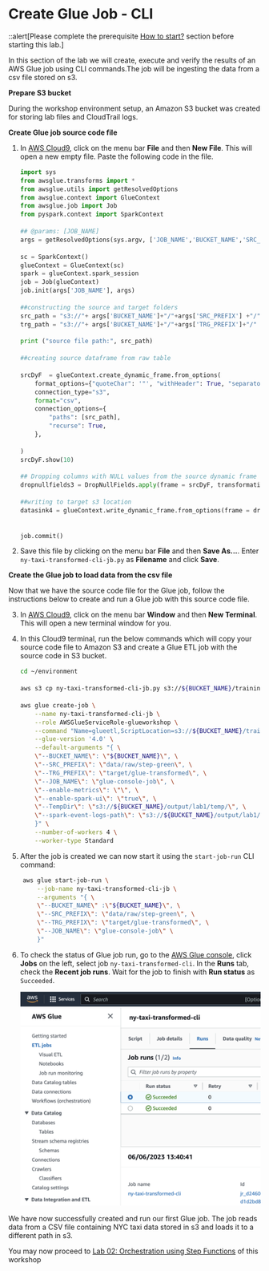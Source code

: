 # Create Glue Job - CLI

::alert[Please complete the prerequisite [How to start?](/Lab%2000%3A%20Login%20and%20Initial%20Setup/README.md) section before starting this lab.]

In this section of the lab we will create, execute and verify the results of an AWS Glue job using CLI commands.The job will be ingesting the data from a csv file stored on s3.

**Prepare S3 bucket**

During the workshop environment setup, an Amazon S3 bucket was created for storing lab files and CloudTrail logs. 

**Create Glue job source code file**

1. In [AWS Cloud9](https://us-east-2.console.aws.amazon.com/cloud9/), click on the menu bar **File** and then **New File**. This will open a new empty file. Paste the following code in the file.
    ```python
    import sys
    from awsglue.transforms import *
    from awsglue.utils import getResolvedOptions
    from awsglue.context import GlueContext
    from awsglue.job import Job
    from pyspark.context import SparkContext

    ## @params: [JOB_NAME]
    args = getResolvedOptions(sys.argv, ['JOB_NAME','BUCKET_NAME','SRC_PREFIX','TRG_PREFIX'])

    sc = SparkContext()
    glueContext = GlueContext(sc)
    spark = glueContext.spark_session
    job = Job(glueContext)
    job.init(args['JOB_NAME'], args)

    ##constructing the source and target folders
    src_path = "s3://"+ args['BUCKET_NAME']+"/"+args['SRC_PREFIX'] +"/"
    trg_path = "s3://"+ args['BUCKET_NAME']+"/"+args['TRG_PREFIX']+"/"

    print ("source file path:", src_path)

    ##creating source dataframe from raw table

    srcDyF  = glueContext.create_dynamic_frame.from_options(
        format_options={"quoteChar": '"', "withHeader": True, "separator": ","},
        connection_type="s3",
        format="csv",
        connection_options={
            "paths": [src_path],
            "recurse": True,
        },
    
    )
    srcDyF.show(10)

    ## Dropping columns with NULL values from the source dynamic frame
    dropnullfields3 = DropNullFields.apply(frame = srcDyF, transformation_ctx = "dropnullfields3")

    ##writing to target s3 location
    datasink4 = glueContext.write_dynamic_frame.from_options(frame = dropnullfields3, connection_type = "s3", connection_options = {"path": trg_path }, format = "parquet")


    job.commit()

    ```

2. Save this file by clicking on the menu bar **File** and then **Save As...**.  Enter `ny-taxi-transformed-cli-jb.py` as **Filename** and click **Save**.


**Create the Glue job to load data from the csv file**

Now that we have the source code file for the Glue job, follow the instructions below to create and run a Glue job with this source code file. 

3. In [AWS Cloud9](https://us-east-2.console.aws.amazon.com/cloud9/), click on the menu bar **Window** and then **New Terminal**. This will open a new terminal window for you. 

4. In this Cloud9 terminal, run the below commands which will copy your source code file to Amazon S3 and create a Glue ETL job with the source code in S3 bucket. 

    ```bash
    cd ~/environment

    aws s3 cp ny-taxi-transformed-cli-jb.py s3://${BUCKET_NAME}/trainingday-scripts/ny-taxi-transformed-cli-jb.py

    aws glue create-job \
        --name ny-taxi-transformed-cli-jb \
        --role AWSGlueServiceRole-glueworkshop \
        --command "Name=glueetl,ScriptLocation=s3://${BUCKET_NAME}/trainingday-scripts/ny-taxi-transformed-cli-jb.py,PythonVersion=3" \
        --glue-version '4.0' \
        --default-arguments "{ \
        \"--BUCKET_NAME\": \"${BUCKET_NAME}\", \
        \"--SRC_PREFIX\": \"data/raw/step-green\", \
        \"--TRG_PREFIX\": \"target/glue-transformed\", \
        \"--JOB_NAME\": \"glue-console-job\", \
        \"--enable-metrics\": \"\", \
        \"--enable-spark-ui\": \"true\", \
        \"--TempDir\": \"s3://${BUCKET_NAME}/output/lab1/temp/\", \
        \"--spark-event-logs-path\": \"s3://${BUCKET_NAME}/output/lab1/sparklog/\" \
        }" \
        --number-of-workers 4 \
        --worker-type Standard
    ```



5. After the job is created we can now start it using the `start-job-run` CLI command:
```bash
    aws glue start-job-run \
        --job-name ny-taxi-transformed-cli-jb \
        --arguments "{ \
        \"--BUCKET_NAME\" :\"${BUCKET_NAME}\", \
        \"--SRC_PREFIX\": \"data/raw/step-green\", \
        \"--TRG_PREFIX\": \"target/glue-transformed\", \
        \"--JOB_NAME\": \"glue-console-job\" \
        }"
```

6. To check the status of Glue job run, go to the [AWS Glue console](https://us-east-2.console.aws.amazon.com/glue/), click **Jobs** on the left, select job `ny-taxi-transformed-cli`. In the **Runs** tab, check the **Recent job runs**. Wait for the job to finish with **Run status** as `Succeeded`. 

    ![Glue job status](/static/Glue%20Jobs/Lab%202/glue-job-screens/SUCCESS.png) 

We have now successfully created and run our first Glue job. The job reads data from a CSV file containing NYC taxi data stored in s3 and loads it to a different path in s3.

You may now proceed to [Lab 02: Orchestration using Step Functions](/Lab%2002%3A%20Orchestration%20using%20Step%20Functions/README.md) of this workshop